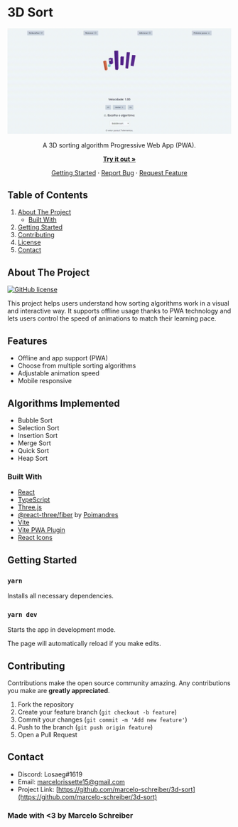 # 3D Sort

<div align="center">

![Demonstration](github/demo.gif)

A 3D sorting algorithm Progressive Web App (PWA).

[**Try it out »**](https://3dsort.marcelo-schreiber.com/)

[Getting Started](#getting-started) · [Report Bug](https://github.com/marcelo-schreiber/3d-sort/issues) · [Request Feature](https://github.com/marcelo-schreiber/3d-sort/issues)

</div>

## Table of Contents

1. [About The Project](#about-the-project)
   - [Built With](#built-with)
2. [Getting Started](#getting-started)
3. [Contributing](#contributing)
4. [License](#license)
5. [Contact](#contact)

## About The Project

[![GitHub license](https://img.shields.io/github/license/marcelo-schreiber/3d-sort)](https://github.com/marcelo-schreiber/3d-sort/blob/main/LICENSE)

This project helps users understand how sorting algorithms work in a visual and interactive way. It supports offline usage thanks to PWA technology and lets users control the speed of animations to match their learning pace.

## Features

- Offline and app support (PWA)
- Choose from multiple sorting algorithms
- Adjustable animation speed
- Mobile responsive

## Algorithms Implemented

- Bubble Sort
- Selection Sort
- Insertion Sort
- Merge Sort
- Quick Sort
- Heap Sort

### Built With

- [React](https://reactjs.org/)
- [TypeScript](https://www.typescriptlang.org/)
- [Three.js](https://threejs.org/)
- [@react-three/fiber](https://docs.pmnd.rs/react-three-fiber/getting-started/introduction) by [Poimandres](https://github.com/pmndrs)
- [Vite](https://vitejs.dev/)
- [Vite PWA Plugin](https://vite-pwa-org.netlify.app/)
- [React Icons](https://react-icons.github.io/react-icons/)

## Getting Started

### `yarn`

Installs all necessary dependencies.

### `yarn dev`

Starts the app in development mode.

The page will automatically reload if you make edits.

## Contributing

Contributions make the open source community amazing. Any contributions you make are **greatly appreciated**.

1. Fork the repository
2. Create your feature branch (`git checkout -b feature`)
3. Commit your changes (`git commit -m 'Add new feature'`)
4. Push to the branch (`git push origin feature`)
5. Open a Pull Request

## Contact

- Discord: Losaeg#1619  
- Email: <marcelorissette15@gmail.com>  
- Project Link: [https://github.com/marcelo-schreiber/3d-sort](https://github.com/marcelo-schreiber/3d-sort)

### Made with <3 by Marcelo Schreiber
